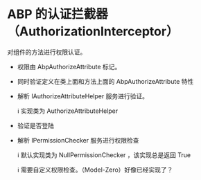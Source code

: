 # ABP 的认证拦截器（AuthorizationInterceptor）

对组件的方法进行权限认证。

* 权限由 AbpAuthorizeAttribute 标记。

* 同时验证定义在类上面和方法上面的 AbpAuthorizeAttribute 特性

* 解析 IAuthorizeAttributeHelper 服务进行验证。

  :information_source: 实现类为 AuthorizeAttributeHelper

* 验证是否登陆

* 解析 IPermissionChecker 服务进行权限检查

  :information_source: 默认实现类为 NullPermissionChecker ，该实现总是返回 True

  :information_source: 需要自定义权限检查。（Model-Zero）好像已经实现了？
